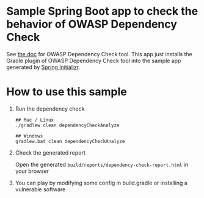 # Sample Spring Boot app to check the behavior of OWASP Dependency Check

See [the doc](https://jeremylong.github.io/DependencyCheck/index.html) for OWASP Dependency Check tool.
This app just installs the Gradle plugin of OWASP Dependency Check tool into the sample app generated by [Spring Initializr](https://start.spring.io/).

# How to use this sample

1. Run the dependency check

    ```
    ## Mac / Linux
    ./gradlew clean dependencyCheckAnalyze
    
    ## Windows
    gradlew.bat clean dependencyCheckAnalyze
    ```
   
2. Check the generated report

    Open the generated `build/reports/dependency-check-report.html` in your browser

3. You can play by modifying some config in build.gradle or installing a vulnerable software